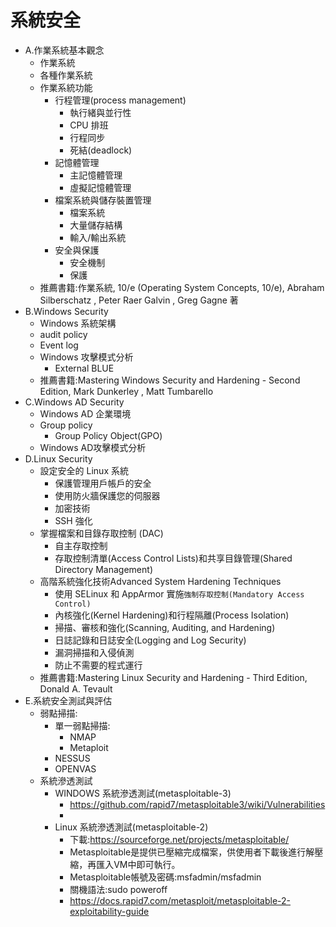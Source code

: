 # 系統安全
- A.作業系統基本觀念
  - 作業系統
  - 各種作業系統
  - 作業系統功能
    - 行程管理(process management)
      - 執行緒與並行性
      - CPU 排班
      - 行程同步
      - 死結(deadlock)
    - 記憶體管理
      - 主記憶體管理
      - 虛擬記憶體管理
    - 檔案系統與儲存裝置管理
      - 檔案系統
      - 大量儲存結構
      - 輸入/輸出系統
    - 安全與保護
      - 安全機制
      - 保護  
  - 推薦書籍:作業系統, 10/e (Operating System Concepts, 10/e), Abraham Silberschatz , Peter Raer Galvin , Greg Gagne 著 
- B.Windows Security
  - Windows 系統架構
  - audit policy
  - Event log
  - Windows 攻擊模式分析
    - External BLUE
  - 推薦書籍:Mastering Windows Security and Hardening - Second Edition, Mark Dunkerley , Matt Tumbarello 
- C.Windows AD Security
  - Windows AD 企業環境
  - Group policy
    - Group Policy Object(GPO)
  - Windows AD攻擊模式分析   
- D.Linux Security
  - 設定安全的 Linux 系統
    - 保護管理用戶帳戶的安全
    - 使用防火牆保護您的伺服器
    - 加密技術
    - SSH 強化
  - 掌握檔案和目錄存取控制 (DAC)
    - 自主存取控制
    - 存取控制清單(Access Control Lists)和共享目錄管理(Shared Directory Management)
  - 高階系統強化技術Advanced System Hardening Techniques
    - 使用 SELinux 和 AppArmor 實施`強制存取控制(Mandatory Access Control)`
    - 內核強化(Kernel Hardening)和行程隔離(Process Isolation)
    - 掃描、審核和強化(Scanning, Auditing, and Hardening)
    - 日誌記錄和日誌安全(Logging and Log Security)
    - 漏洞掃描和入侵偵測
    - 防止不需要的程式運行
  - 推薦書籍:Mastering Linux Security and Hardening - Third Edition, Donald A. Tevault
- E.系統安全測試與評估
  - 弱點掃描:
    - 單一弱點掃描:
      - NMAP
      - Metaploit
    - NESSUS
    - OPENVAS
  - 系統滲透測試
    - WINDOWS 系統滲透測試(metasploitable-3)
      - https://github.com/rapid7/metasploitable3/wiki/Vulnerabilities
      -  
    - Linux 系統滲透測試(metasploitable-2)
      - 下載:https://sourceforge.net/projects/metasploitable/
      - Metasploitable是提供已壓縮完成檔案，供使用者下載後進行解壓縮，再匯入VM中即可執行。
      - Metasploitable帳號及密碼:msfadmin/msfadmin
      - 關機語法:sudo poweroff
      - https://docs.rapid7.com/metasploit/metasploitable-2-exploitability-guide 

